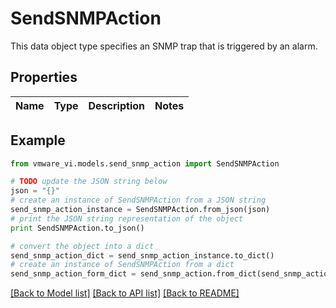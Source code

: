 # SendSNMPAction

This data object type specifies an SNMP trap that is triggered by an alarm. 

## Properties
Name | Type | Description | Notes
------------ | ------------- | ------------- | -------------

## Example

```python
from vmware_vi.models.send_snmp_action import SendSNMPAction

# TODO update the JSON string below
json = "{}"
# create an instance of SendSNMPAction from a JSON string
send_snmp_action_instance = SendSNMPAction.from_json(json)
# print the JSON string representation of the object
print SendSNMPAction.to_json()

# convert the object into a dict
send_snmp_action_dict = send_snmp_action_instance.to_dict()
# create an instance of SendSNMPAction from a dict
send_snmp_action_form_dict = send_snmp_action.from_dict(send_snmp_action_dict)
```
[[Back to Model list]](../README.md#documentation-for-models) [[Back to API list]](../README.md#documentation-for-api-endpoints) [[Back to README]](../README.md)


